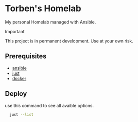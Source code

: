 # Torben's Homelab
My personal Homelab managed with Ansible.

> [!IMPORTANT] 
> This project is in permanent development. Use at your own risk.

## Prerequisites 
- [ansible](https://www.ansible.com/)
- [just](https://just.systems/)
- [docker](https://www.docker.com/)

## Deploy
use this command to see all avaible options.
```bash
  just --list
```

